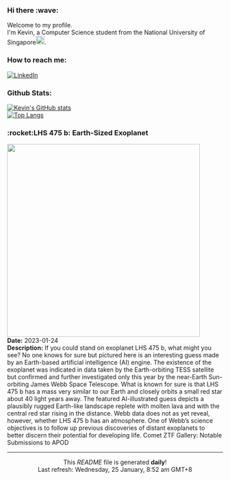 <h3>Hi there :wave:</h3>

Welcome to my profile.   
I'm Kevin, a Computer Science student from the National University of Singapore<img src="https://img.icons8.com/color/96/000000/singapore-circular.png" width="20px"/>.</p>

<h3>How to reach me: </h3>
<a href="https://www.linkedin.com/in/kevin-foong/"><img alt="LinkedIn" src="https://img.shields.io/badge/linkedin-%230077B5.svg?&style=for-the-badge&logo=linkedin&logoColor=white" /></a> 

<h3>Github Stats: </h3> 

[![Kevin's GitHub stats](https://github-readme-stats.vercel.app/api?username=kevin9foong&theme=tokyonight)](https://github.com/anuraghazra/github-readme-stats) <br/>
[![Top Langs](https://github-readme-stats.vercel.app/api/top-langs/?username=kevin9foong&layout=compact&theme=tokyonight)](https://github.com/anuraghazra/github-readme-stats)

<h3>:rocket:LHS 475 b: Earth-Sized Exoplanet</h3> 
<img width="450" src="https:&#x2F;&#x2F;apod.nasa.gov&#x2F;apod&#x2F;image&#x2F;2301&#x2F;RockyRed7_DeepAI_960.jpg" /><br/>
<b>Date:</b> 2023-01-24<br/>
<b>Description:</b> If you could stand on exoplanet LHS 475 b, what might you see? No one knows for sure but pictured here is an interesting guess made by an Earth-based artificial intelligence (AI) engine. The existence of the exoplanet was indicated in data taken by the Earth-orbiting TESS satellite but confirmed and further investigated only this year by the near-Earth Sun-orbiting James Webb Space Telescope. What is known for sure is that LHS 475 b has a mass very similar to our Earth and closely orbits a small red star about 40 light years away. The featured AI-illustrated guess depicts a plausibly rugged Earth-like landscape replete with molten lava and with the central red star rising in the distance. Webb data does not as yet reveal, however, whether LHS 475 b has an atmosphere. One of Webb’s science objectives is to follow up previous discoveries of distant exoplanets to better discern their potential for developing life.    Comet ZTF Gallery: Notable Submissions to APOD<br/>

------------
<p align="center">This <i>README</i> file is generated <b>daily</b>!</br>
Last refresh: Wednesday, 25 January, 8:52 am GMT+8<br />